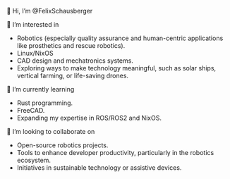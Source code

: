 👋 Hi, I’m @FelixSchausberger

👀 I’m interested in

- Robotics (especially quality assurance and human-centric applications like prosthetics and rescue robotics).
- Linux/NixOS
- CAD design and mechatronics systems.
- Exploring ways to make technology meaningful, such as solar ships, vertical farming, or life-saving drones.

🌱 I’m currently learning

- Rust programming.
- FreeCAD.
- Expanding my expertise in ROS/ROS2 and NixOS.

💞️ I’m looking to collaborate on

- Open-source robotics projects.
- Tools to enhance developer productivity, particularly in the robotics ecosystem.
- Initiatives in sustainable technology or assistive devices.

<!---
FelixSchausberger/FelixSchausberger is a ✨ special ✨ repository because its `README.md` (this file) appears on your GitHub profile.
You can click the Preview link to take a look at your changes.
--->
